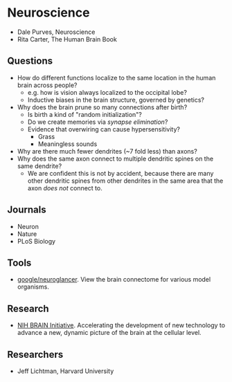 # Neuroscience

- Dale Purves, Neuroscience
- Rita Carter, The Human Brain Book

## Questions
- How do different functions localize to the same location in the human brain
  across people?
  - e.g. how is vision always localized to the occipital lobe?
  - Inductive biases in the brain structure, governed by genetics?
- Why does the brain prune so many connections after birth?
  - Is birth a kind of "random initialization"?
  - Do we create memories via _synapse elimination_?
  - Evidence that overwiring can cause hypersensitivity?
    - Grass
    - Meaningless sounds
- Why are there much fewer dendrites (~7 fold less) than axons?
- Why does the same axon connect to multiple dendritic spines on the same
  dendrite?
  - We are confident this is not by accident, because there are many other
    dendritic spines from other dendrites in the same area that the axon _does
    not_ connect to.

## Journals
- Neuron
- Nature
- PLoS Biology

## Tools
- [google/neuroglancer](https://github.com/google/neuroglancer). View the brain
  connectome for various model organisms.

## Research
- [NIH BRAIN Initiative](https://braininitiative.nih.gov/). Accelerating the
  development of new technology to advance a new, dynamic picture of the brain
  at the cellular level.

## Researchers
- Jeff Lichtman, Harvard University
